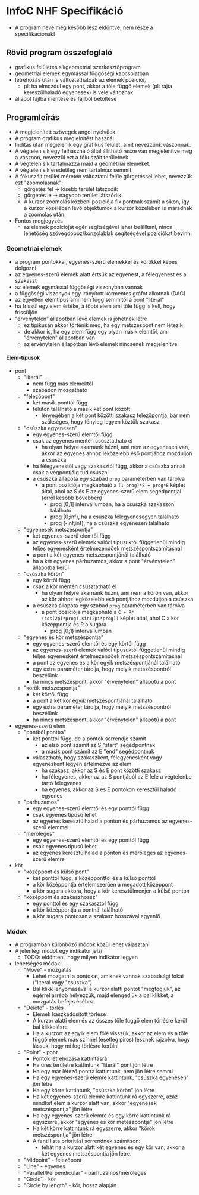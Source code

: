 # InfoC NHF Specifikáció

- A program neve még később lesz eldöntve, nem része a specifikációnak!

## Rövid program összefoglaló
- grafikus felületes síkgeometriai szerkesztőprogram
- geometriai elemek egymással függőségi kapcsolatban
- létrehozás után is változtathatóak az elemek pozíciói,
  - pl: ha elmozdul egy pont, akkor a tőle függő elemek (pl: rajta kereszülhaladó egyenesek) is vele változnak
- állapot fájlba mentése és fájlból betöltése

## Programleírás
- A megjelenített szövegek angol nyelvűek.
- A program grafikus megjelnítést használ.
- Indítás után megjelenik egy grafikus felület, amit nevezzünk vászonnak.
- A végtelen sík egy felhasználó által állítható része van megjelenítve meg a vásznon, nevezzül ezt a fókuszált területnek.
- A végtelen sík tartalmazza majd a geometriai elemeket.
- A végtelen sík eredetileg nem tartalmaz semmit.
- A fókuszált terület méretén változtatni fel/le görgetéssel lehet, nevezzük ezt "zoomolásnak":
  - görgetés fel -> kisebb terület látszódik
  - görgetés le -> nagyobb terület látszódik
  - A kurzor zoomolás közbeni pozíciója fix pontnak számít a síkon,
    így a kurzor közelében lévő objektumok a kurzor közelében is maradnak a zoomolás után.
- Fontos megjegyzés
  - az elemek pozícióját egér segítségével lehet beállítani, nincs lehetőség szövegdoboz/konzolablak segítségével pozíciókat bevinni

### Geometriai elemek
- a program pontokkal, egyenes-szerű elemekkel és körökkel képes dolgozni
- az egyenes-szerű elemek alatt értsük az egyenest, a félegyenest és a szakaszt 
- az elemek egymással függőségi viszonyban vannak
- a függőségi viszonyok egy irányított körmentes gráfot alkotnak (DAG)
- az egyetlen elemtípus ami nem függ semmitől a pont "literál"
- ha frissül egy elem értéke, a többi elem ami tőle függ is kell, hogy frissüljön
- "érvénytelen" állapotban lévő elemek is jöhetnek létre
  - ez tipikusan akkor történik meg, ha egy metszéspont nem létezik
  - de akkor is, ha egy elem függ egy olyan másik elemtől, ami "érvénytelen" állapotban van
  - az érvénytelen állapotban lévő elemek nincsenek megjelenítve

#### Elem-típusok
- pont
  - "literál"
    - nem függ más elemektől
    - szabadon mozgatható
  - "felezőpont"
    - két másik ponttól függ
    - félúton található a másik két pont között
      - lényegében a két pont közötti szakasz felezőpontja,
        bár nem szükséges, hogy tényleg legyen köztük szakasz
  - "csúszka egyenesen"
    - egy egyenes-szerű elemtől függ
    - csak az egyenes mentén csúsztatható el
      - ha olyan helyre akarnánk húzni, ami nem az egyenesen van,
        akkor az egyenes ahhoz leközelebb eső pontjához mozduljon a csúszka
    - ha félegyenestől vagy szakasztól függ, akkor a csúszka annak csak a végpontjáig tud csúszni
    - a csúszka állapota egy szabad `prog` paraméterben van tárolva
      - a pont pozíciója megkapható a `(1-prog)*S + prog*E` képlet által,
        ahol az S és E az egyenes-szerű elem segédpontjai (erről később bővebben)
        - prog [0;1] intervallumban, ha a csúszka szakaszon található
        - prog [0;inf), ha a csúszka félegyenesegyen található
        - prog (-inf;inf), ha a csúszka egyenesen található
  - "egyenesek metszéspontja"
    - két egyenes-szerű elemtől függ
    - az egyenes-szerű elemek valódi típusuktól függetlenül mindig teljes egyenesként értelmezendőek metszéspontszámításnál
    - a pont a két egyenes metszéspontjánál található
    - ha a két egyenes párhuzamos, akkor a pont "érvénytelen" állapotba kerül
  - "csúszka körön"
    - egy körtől függ
    - csak a kör mentén csúsztatható el
      - ha olyan helyre akarnánk húzni, ami nem a körön van,
        akkor az kör ahhoz legközelebb eső pontjához mozduljon a csúszka
    - a csúszka állapota egy szabad `prog` paraméterben van tárolva
      - a pont pozíciója megkapható a `C + R*(cos(2pi*prog),sin(2pi*prog))` képlet által,
        ahol C a kör középpontja és R a sugara
        - prog [0;1) intervallumban
  - "egyenes és kör metszéspontja"
    - egy egyenes-szerű elemtől és egy körtől függ
    - az egyenes-szerű elemek valódi típusuktól függetlenül mindig teljes egyenesként értelmezendőek metszéspontszámításnál
    - a pont az egyenes és a kör egyik metszéspontjánál található
    - egy extra paraméter tárolja, hogy melyik metszéspontról beszélünk
    - ha nincs metszéspont, akkor "érvénytelen" állapotú a pont
  - "körök metszéspontja"
    - két körtől függ
    - a pont a két kör egyik metszéspontjánál található
    - egy extra paraméter tárolja, hogy melyik metszéspontról beszélünk
    - ha nincs metszéspont, akkor "érvénytelen" állapotú a pont
- egyenes-szerű elem
  - "pontból pontba"
    - két ponttól függ, de a pontok sorrendje számít
      - az első pont számít az S "start" segédpontnak
      - a másik pont számít az E "end" segédpontnak
    - választható, hogy szakaszként, félegyenesként vagy egyenesként legyen értelmezve az elem
      - ha szakasz, akkor az S és E pont közötti szakasz
      - ha félegyenes, akkor az az S pontjából az E felé a végtelenbe tartó félegyenes
      - ha egyenes, akkor az S és E pontokon keresztül haladó egyenes
  - "párhuzamos"
    - egy egyenes-szerű elemtől és egy ponttól függ
    - csak egyenes típusú lehet
    - az egyenes keresztülhalad a ponton és párhuzamos az egyenes-szerű elemmel
  - "merőleges"
    - egy egyenes-szerű elemtől és egy ponttól függ
    - csak egyenes típusú lehet
    - az egyenes keresztülhalad a ponton és merőleges az egyenes-szerű elemre
- kör
  - "középpont és külső pont"
    - két ponttól függ, a középponttól és a külső ponttól
    - a kör középpontja értelemszerűen a megadott középpont
    - a kör sugara akkora, hogy a kör keresztülmenjen a külső ponton
  - "középpont és szakaszhossz"
    - egy ponttól és egy szakasztól függ
    - a kör középpontja a pontnál található
    - a kör sugara pontosan a szakasz hosszával egyenlő

### Módok
- A programban különböző módok közül lehet választani
- A jelenlegi módot egy indikátor jelzi
  - TODO: eldönteni, hogy milyen indikátor legyen
- lehetséges módok:
  - "Move" - mozgatás
    - Lehet mozgatni a pontokat, amiknek vannak szabadsági fokai ("literál vagy "csúszka")
    - Bal klikk lenyomásával a kurzor alatti pontot "megfogjuk", az egérrel arrébb helyezzük,
      majd elengedjük a bal klikket, a mozgatás befejezéséhez
  - "Delete" - törlés
    - Elemek kaszkádosított törlése
    - A kurzor alatti elem és az összes tőle függő elem törlésre kerül bal klikkelésre
    - Ha a kurzort az egyik elem fölé visszük,
      akkor az elem és a tőle függő elemek más színnel (esetleg piros)
      lesznek rajzolva, hogy lássuk, hogy mi fog törlésre kerülni
  - "Point" - pont
    - Pontok létrehozása kattintásra
    - Ha üres területre kattintunk "literál" pont jön létre
    - Ha egy már létező pontra kattintunk, nem jön létre semmi
    - Ha egy egyenes-szerű elemre kattintunk, "csúszka egyenesen" jön létre
    - Ha egy körre kattintunk, "csúszka körön" jön létre
    - Ha két egyenes-szerű elemre kattintunk rá egyszerre, azaz mindkét elem a kurzor alatt van,
      akkor "egyenesek metszéspontja" jön létre
    - Ha egy egyenes-szerű elemre és egy körre kattintunk rá egyszerre,
      akkor "egyenes és kör metészpontja" jön létre
    - Ha két körre kattintunk rá egyszerre,
      akkor "körök metszéspontja" jön létre
    - A fenti lista prioritási sorrendnek számítson:
      - tehát ha a kurzor alatt két egyenes és egy kör van, akkor a két egyenes metszéspontja jön létre.
  - "Midpoint" - felezőpont
  - "Line" - egyenes
  - "Parallel/Perpendicular" - párhuzamos/merőleges
  - "Circle" - kör
  - "Circle by length" - kör, hossz alapján
